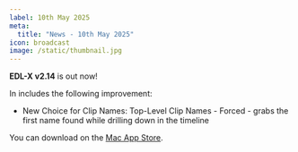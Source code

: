 ```yaml
---
label: 10th May 2025
meta:
  title: "News - 10th May 2025"
icon: broadcast
image: /static/thumbnail.jpg
---
```


**EDL-X v2.14** is out now!

In includes the following improvement:

- New Choice for Clip Names: Top-Level Clip Names - Forced - grabs the first name found while drilling down in the timeline

You can download on the [Mac App Store](https://apps.apple.com/app/edl-x/id539666579).